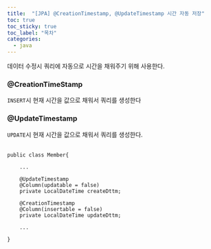 ```yaml
---
title:  "[JPA] @CreationTimestamp, @UpdateTimestamp 시간 자동 저장"
toc: true
toc_sticky: true
toc_label: "목차"
categories:
  - java
---
```


데이터 수정시 쿼리에 자동으로 시간을 채워주기 위해 사용한다.
<br/>

### @CreationTimeStamp
`INSERT`시 현재 시간을 값으로 채워서 쿼리를 생성한다
<br/>

### @UpdateTimestamp
`UPDATE`시 현재 시간을 값으로 채워서 쿼리를 생성한다.
<br/><br/>
```
public class Member{
    
    ...

    @UpdateTimestamp
    @Column(updatable = false)
    private LocalDateTime createDttm;

    @CreationTimestamp
    @Column(insertable = false)
    private LocalDateTime updateDttm;

    ...

}
```
